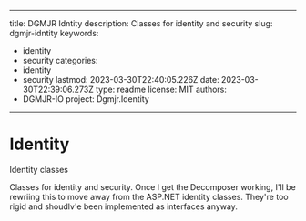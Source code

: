 ---

title: DGMJR Idntity
description: Classes for identity and security
slug: dgmjr-idntity
keywords:
- identity
- security
categories:
- identity
- security
lastmod: 2023-03-30T22:40:05.226Z
date: 2023-03-30T22:39:06.273Z
type: readme
license: MIT
authors:
- DGMJR-IO
project: Dgmjr.Identity
-----------------------

# Identity

Identity classes

Classes for identity and security.  Once I get the Decomposer working, I'll be rewriing this to move away from the ASP.NET identity classes. They're too rigid and shoudlv'e been implemented as interfaces anyway.
